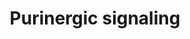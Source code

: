 ---
annotations:
- id: PW:0001000
  parent: signaling pathway
  type: Pathway Ontology
  value: nucleotide signaling via the purinergic P2Y receptors.
- id: PW:0000997
  parent: signaling pathway
  type: Pathway Ontology
  value: nucleoside and nucleotide mediated signaling pathway
authors:
- Fehrhart
- Egonw
description: Purinergic signalling is involved in several processes including neurologic,
  endocrine, and immune system signalling.
last-edited: 2020-05-06
ndex: 08de6582-8b71-11eb-9e72-0ac135e8bacf
organisms:
- Homo sapiens
redirect_from:
- /index.php/Pathway:WP4900
- /instance/WP4900
- /instance/WP4900_rr123440
revision: r123440
schema-jsonld:
- '@context': https://schema.org/
  '@id': https://wikipathways.github.io/pathways/WP4900.html
  '@type': Dataset
  creator:
    '@type': Organization
    name: WikiPathways
  description: Purinergic signalling is involved in several processes including neurologic,
    endocrine, and immune system signalling.
  keywords:
  - 2'-MeCCPA
  - 5'-N-ethylcarboxamidoadenosine
  - 8-Phenyl-1,3-dipropylxanthine
  - ADORA1
  - ADORA2A
  - ADORA2B
  - ADORA3
  - ADP
  - AMP
  - ATL-146e
  - ATP
  - Adenosine
  - BAY 60–6583
  - CCPA
  - CGS-21680
  - CP-532,903
  - CPX
  - CVT-6883
  - Ca(2+)
  - Caffeine
  - Cu(2+)
  - DPCPX
  - GNAI1
  - GNAI2
  - GNAI3
  - GNAO1
  - GNAS
  - GNAT1
  - GNAT2
  - GNAT3
  - GNAZ
  - GR 79236
  - Gefapixant
  - HEMADO
  - IB-MECA
  - Istradefylline
  - Ivermectin
  - L-Glutathione
  - LPA
  - LPAR4
  - LPAR6
  - MRE3008F20
  - MRS-1191
  - MRS-1220
  - MRS-1334
  - MRS-1523
  - MRS-1706
  - MRS-1754
  - MRS-3558
  - MRS-3777
  - Mg(2+)
  - N-methyl-D-glucamine
  - N6-Cyclopentyladenosine
  - Opiranserin
  - P2RX1
  - P2RX2
  - P2RX3
  - P2RX4
  - P2RX5
  - P2RX6
  - P2RX7
  - P2RY1
  - P2RY10
  - P2RY11
  - P2RY12
  - P2RY13
  - P2RY14
  - P2RY2
  - P2RY4
  - P2RY6
  - P2RY8
  - PANX1
  - 'PPADS '
  - PSB 10
  - PSB 36
  - PSB-0788
  - PSB-1115
  - Regadenoson
  - SCH-442,416
  - SCH-58261
  - SDZ WAG 994
  - Suramin
  - Theophylline
  - UDP
  - UDP-glucose
  - UTP
  - VUF-5574
  - ZM-241,385
  - Zn(2+)
  - cAMP
  license: CC0
  name: Purinergic signaling
seo: CreativeWork
title: Purinergic signaling
wpid: WP4900
---